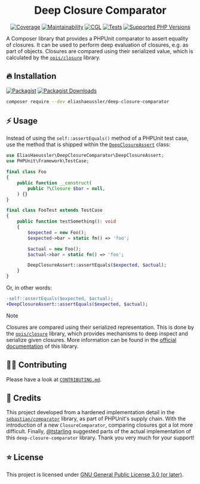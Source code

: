 <div align="center">

# Deep Closure Comparator

[![Coverage](https://img.shields.io/coverallsCoverage/github/eliashaeussler/deep-closure-comparator?logo=coveralls)](https://coveralls.io/github/eliashaeussler/deep-closure-comparator)
[![Maintainability](https://qlty.sh/gh/eliashaeussler/projects/deep-closure-comparator/maintainability.svg)](https://qlty.sh/gh/eliashaeussler/projects/deep-closure-comparator)
[![CGL](https://img.shields.io/github/actions/workflow/status/eliashaeussler/deep-closure-comparator/cgl.yaml?label=cgl&logo=github)](https://github.com/eliashaeussler/deep-closure-comparator/actions/workflows/cgl.yaml)
[![Tests](https://img.shields.io/github/actions/workflow/status/eliashaeussler/deep-closure-comparator/tests.yaml?label=tests&logo=github)](https://github.com/eliashaeussler/deep-closure-comparator/actions/workflows/tests.yaml)
[![Supported PHP Versions](https://img.shields.io/packagist/dependency-v/eliashaeussler/deep-closure-comparator/php?logo=php)](https://packagist.org/packages/eliashaeussler/deep-closure-comparator)

</div>

A Composer library that provides a PHPUnit comparator to assert equality
of closures. It can be used to perform deep evaluation of closures, e.g.
as part of objects. Closures are compared using their serialized value,
which is calculated by the [`opis/closure`](https://github.com/opis/closure)
library.

## 🔥 Installation

[![Packagist](https://img.shields.io/packagist/v/eliashaeussler/deep-closure-comparator?label=version&logo=packagist)](https://packagist.org/packages/eliashaeussler/deep-closure-comparator)
[![Packagist Downloads](https://img.shields.io/packagist/dt/eliashaeussler/deep-closure-comparator?color=brightgreen)](https://packagist.org/packages/eliashaeussler/deep-closure-comparator)

```bash
composer require --dev eliashaeussler/deep-closure-comparator
```

## ⚡ Usage

Instead of using the `self::assertEquals()` method of a PHPUnit test case,
use the method that is shipped within the [`DeepClosureAssert`](src/DeepClosureAssert.php)
class:

```php
use EliasHaeussler\DeepClosureComparator\DeepClosureAssert;
use PHPUnit\Framework\TestCase;

final class Foo
{
    public function __construct(
        public ?\Closure $bar = null,
    ) {}
}

final class FooTest extends TestCase
{
    public function testSomething(): void
    {
        $expected = new Foo();
        $expected->bar = static fn() => 'foo';

        $actual = new Foo();
        $actual->bar = static fn() => 'foo';

        DeepClosureAssert::assertEquals($expected, $actual);
    }
}
```

Or, in other words:

```diff
-self::assertEquals($expected, $actual);
+DeepClosureAssert::assertEquals($expected, $actual);
```

> [!NOTE]
> Closures are compared using their serialized representation. This is done by the
> [`opis/closure`](https://github.com/opis/closure) library, which provides mechanisms
> to deep inspect and serialize given closures. More information can be found in the
> [official documentation](https://opis.io/closure) of this library.

## 🧑‍💻 Contributing

Please have a look at [`CONTRIBUTING.md`](CONTRIBUTING.md).

## 💎 Credits

This project developed from a hardened implementation detail in the
[`sebastian/comparator`](https://github.com/sebastianbergmann/comparator/issues/128) library,
as part of PHPUnit's supply chain. With the introduction of a new `ClosureComparator`, comparing
closures got a lot more difficult. Finally, [@tstarling](https://github.com/tstarling) suggested
parts of the actual implementation of this `deep-closure-comparator` library. Thank you very much
for your support!

## ⭐ License

This project is licensed under [GNU General Public License 3.0 (or later)](LICENSE).
